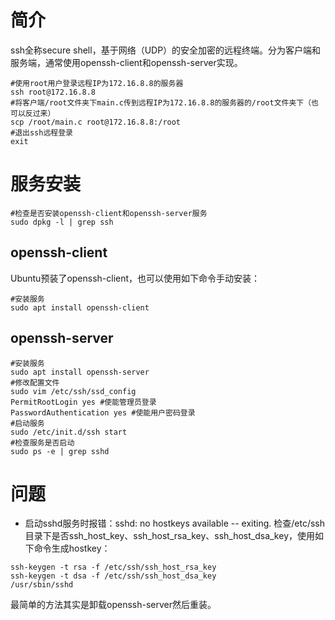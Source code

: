 # 简介
  ssh全称secure shell，基于网络（UDP）的安全加密的远程终端。分为客户端和服务端，通常使用openssh-client和openssh-server实现。
```shell
#使用root用户登录远程IP为172.16.8.8的服务器
ssh root@172.16.8.8
#将客户端/root文件夹下main.c传到远程IP为172.16.8.8的服务器的/root文件夹下（也可以反过来）
scp /root/main.c root@172.16.8.8:/root
#退出ssh远程登录
exit
```

# 服务安装
```shell
#检查是否安装openssh-client和openssh-server服务
sudo dpkg -l | grep ssh
```

## openssh-client
  Ubuntu预装了openssh-client，也可以使用如下命令手动安装：
```shell
#安装服务
sudo apt install openssh-client
```

## openssh-server
```shell
#安装服务
sudo apt install openssh-server
#修改配置文件
sudo vim /etc/ssh/ssd_config
PermitRootLogin yes #使能管理员登录
PasswordAuthentication yes #使能用户密码登录
#启动服务
sudo /etc/init.d/ssh start
#检查服务是否启动
sudo ps -e | grep sshd
```

# 问题
* 启动sshd服务时报错：sshd: no hostkeys available -- exiting.
  检查/etc/ssh目录下是否ssh_host_key、ssh_host_rsa_key、ssh_host_dsa_key，使用如下命令生成hostkey：
```shell
ssh-keygen -t rsa -f /etc/ssh/ssh_host_rsa_key
ssh-keygen -t dsa -f /etc/ssh/ssh_host_dsa_key
/usr/sbin/sshd
```
  最简单的方法其实是卸载openssh-server然后重装。